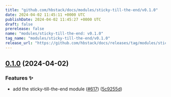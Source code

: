 ```yaml
---
title: "github.com/hbstack/docs/modules/sticky-till-the-end/v0.1.0"
date: 2024-04-02 11:45:11 +0000 UTC
publishDate: 2024-04-02 11:45:27 +0000 UTC
draft: false
prerelease: false
name: "modules/sticky-till-the-end: v0.1.0"
tag_name: "modules/sticky-till-the-end/v0.1.0"
release_url: "https://github.com/hbstack/docs/releases/tag/modules/sticky-till-the-end/v0.1.0"
---
```


## [0.1.0](https://github.com/hbstack/docs/compare/modules/sticky-till-the-end-v0.0.1...modules/sticky-till-the-end/v0.1.0) (2024-04-02)


### Features ✨

* add the sticky-till-the-end module ([#617](https://github.com/hbstack/docs/issues/617)) ([5c9255d](https://github.com/hbstack/docs/commit/5c9255d15aea00af6eec5744c09ea855e0ad9e15))
